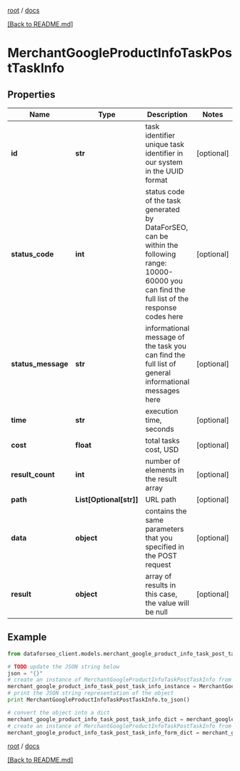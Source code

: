 [root](./../ "root") / [docs](./ "docs")

[[Back to README.md]](./../README.md "[Back to README.md]")

# MerchantGoogleProductInfoTaskPostTaskInfo

## Properties

Name | Type | Description | Notes
------------ | ------------- | ------------- | -------------
**id** | **str** | task identifier unique task identifier in our system in the UUID format | [optional]
**status_code** | **int** | status code of the task generated by DataForSEO, can be within the following range: 10000-60000 you can find the full list of the response codes here | [optional]
**status_message** | **str** | informational message of the task you can find the full list of general informational messages here | [optional]
**time** | **str** | execution time, seconds | [optional]
**cost** | **float** | total tasks cost, USD | [optional]
**result_count** | **int** | number of elements in the result array | [optional]
**path** | **List[Optional[str]]** | URL path | [optional]
**data** | **object** | contains the same parameters that you specified in the POST request | [optional]
**result** | **object** | array of results in this case, the value will be null | [optional]

## Example

```python
from dataforseo_client.models.merchant_google_product_info_task_post_task_info import MerchantGoogleProductInfoTaskPostTaskInfo

# TODO update the JSON string below
json = "{}"
# create an instance of MerchantGoogleProductInfoTaskPostTaskInfo from a JSON string
merchant_google_product_info_task_post_task_info_instance = MerchantGoogleProductInfoTaskPostTaskInfo.from_json(json)
# print the JSON string representation of the object
print MerchantGoogleProductInfoTaskPostTaskInfo.to_json()

# convert the object into a dict
merchant_google_product_info_task_post_task_info_dict = merchant_google_product_info_task_post_task_info_instance.to_dict()
# create an instance of MerchantGoogleProductInfoTaskPostTaskInfo from a dict
merchant_google_product_info_task_post_task_info_form_dict = merchant_google_product_info_task_post_task_info.from_dict(merchant_google_product_info_task_post_task_info_dict)
```

  

[root](./../ "root") / [docs](./ "docs")

[[Back to README.md]](./../README.md "[Back to README.md]")
